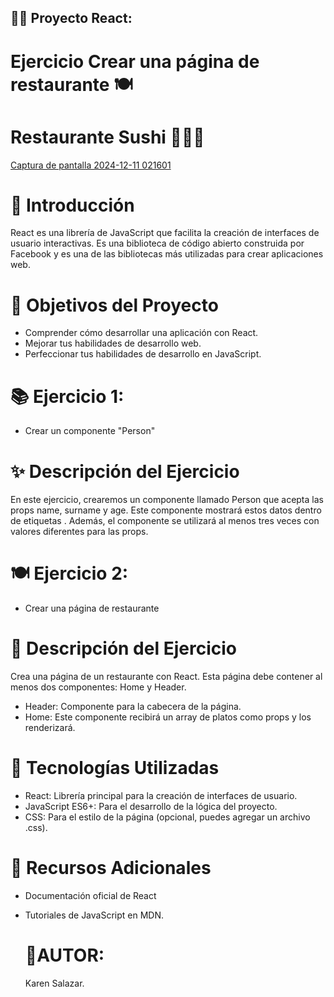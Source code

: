 ## 🦸‍♂️ Proyecto React: 
# Ejercicio Crear una página de restaurante 🍽️
# Restaurante Sushi 🍣🍚🍘

[Captura de pantalla 2024-12-11 021601](https://github.com/user-attachments/assets/311b74c6-7224-4a52-a9fb-58d801b5b7f0)


# 🚀 Introducción
React es una librería de JavaScript que facilita la creación de interfaces de usuario interactivas. 
Es una biblioteca de código abierto construida por Facebook y es una de las bibliotecas más utilizadas para crear aplicaciones web.

# 🎯 Objetivos del Proyecto
- Comprender cómo desarrollar una aplicación con React.
- Mejorar tus habilidades de desarrollo web.
- Perfeccionar tus habilidades de desarrollo en JavaScript.
# 📚 Ejercicio 1:
- Crear un componente "Person"
# ✨ Descripción del Ejercicio
En este ejercicio, crearemos un componente llamado Person que acepta las props name, surname y age. 
Este componente mostrará estos datos dentro de etiquetas <span>. Además, el componente se utilizará al menos tres veces con valores diferentes para las props.

# 🍽️ Ejercicio 2: 
- Crear una página de restaurante
# 📝 Descripción del Ejercicio
Crea una página de un restaurante con React. Esta página debe contener al menos dos componentes: Home y Header.

- Header: Componente para la cabecera de la página.
- Home: Este componente recibirá un array de platos como props y los renderizará.

# 🚧 Tecnologías Utilizadas
- React: Librería principal para la creación de interfaces de usuario.
- JavaScript ES6+: Para el desarrollo de la lógica del proyecto.
- CSS: Para el estilo de la página (opcional, puedes agregar un archivo .css).
# 🔗 Recursos Adicionales
- Documentación oficial de React
- Tutoriales de JavaScript en MDN.

  #  💟AUTOR:
  Karen Salazar.
